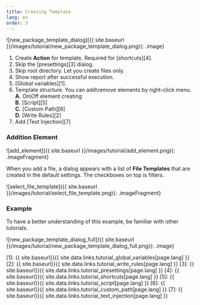```yaml
---
title: Creating Template
lang: en
order: 3
---
```


![new_package_template_dialog]({{ site.baseurl }}/images/tutorial/new_package_template_dialog.png){: .image}

1. Create **Action** for template. Required for [shortcuts][4].
2. Skip the [presettings][3] dialog.
3. Skip root directory. Let you create files only.
4. Show report after successful execution.
5. [Global variables][1].
6. Template structure. You can add\remove elements by right-click menu.<br>
**A.** On\Off element creating<br>
**B.** [Script][5]<br>
**C.** [Custom Path][6]<br>
**D.** [Write Rules][2]<br>
7. Add [Text Injection][7]

### Addition Element

![add_element]({{ site.baseurl }}/images/tutorial/add_element.png){: .imageFragment}

When you add a file, a dialog appears with a list of **File Templates** that are created in the default settings. The checkboxes on top is filters.

![select_file_template]({{ site.baseurl }}/images/tutorial/select_file_template.png){: .imageFragment}

### Example
To have a better understanding of this example, be familiar with other tutorials.

![new_package_template_dialog_full]({{ site.baseurl }}/images/tutorial/new_package_template_dialog_full.png){: .image}


[1]: {{ site.baseurl}}{{ site.data.links.tutorial_global_variables[page.lang] }}
[2]: {{ site.baseurl}}{{ site.data.links.tutorial_write_rules[page.lang] }}
[3]: {{ site.baseurl}}{{ site.data.links.tutorial_presettings[page.lang] }}
[4]: {{ site.baseurl}}{{ site.data.links.tutorial_shortcuts[page.lang] }}
[5]: {{ site.baseurl}}{{ site.data.links.tutorial_script[page.lang] }}
[6]: {{ site.baseurl}}{{ site.data.links.tutorial_custom_path[page.lang] }}
[7]: {{ site.baseurl}}{{ site.data.links.tutorial_text_injection[page.lang] }}